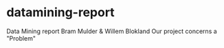 # datamining-report
Data Mining report Bram Mulder & Willem Blokland
Our project concerns a "Problem"

